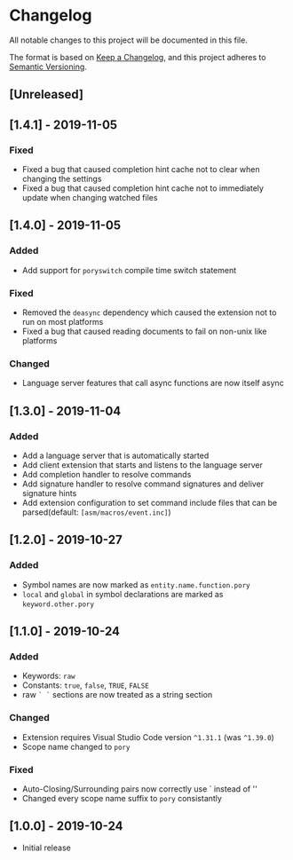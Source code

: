 # Changelog

All notable changes to this project will be documented in this file.

The format is based on [Keep a Changelog](https://keepachangelog.com/en/1.0.0/),
and this project adheres to [Semantic Versioning](https://semver.org/spec/v2.0.0.html).

## [Unreleased]

## [1.4.1] - 2019-11-05

### Fixed
 - Fixed a bug that caused completion hint cache not to clear when changing the settings
 - Fixed a bug that caused completion hint cache not to immediately update when changing watched files

## [1.4.0] - 2019-11-05

### Added
 - Add support for `poryswitch` compile time switch statement

### Fixed
 - Removed the `deasync` dependency which caused the extension not to run on most platforms
 - Fixed a bug that caused reading documents to fail on non-unix like platforms
 
### Changed
 - Language server features that call async functions are now itself async

## [1.3.0] - 2019-11-04

### Added
 - Add a language server that is automatically started
 - Add client extension that starts and listens to the language server
 - Add completion handler to resolve commands
 - Add signature handler to resolve command signatures and deliver signature hints
 - Add extension configuration to set command include files that can be parsed(default: `[asm/macros/event.inc]`)

## [1.2.0] - 2019-10-27

### Added

 - Symbol names are now marked as `entity.name.function.pory`
 - `local` and `global` in symbol declarations are marked as `keyword.other.pory`

## [1.1.0] - 2019-10-24

### Added

- Keywords: `raw`
- Constants: `true`, `false`, `TRUE`, `FALSE`
- raw `` ` ` `` sections are now treated as a string section

### Changed

- Extension requires Visual Studio Code version `^1.31.1` (was `^1.39.0`)
- Scope name changed to `pory`

### Fixed

- Auto-Closing/Surrounding pairs now correctly use \` instead of ''
- Changed every scope name suffix to `pory` consistantly

## [1.0.0] - 2019-10-24

- Initial release
